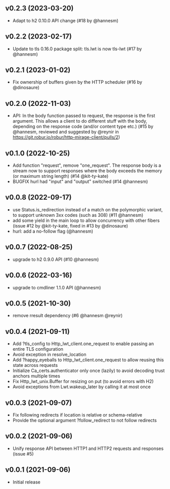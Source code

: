 ## v0.2.3 (2023-03-20)

* Adapt to h2 0.10.0 API change (#18 by @hannesm)

## v0.2.2 (2023-02-17)

* Update to tls 0.16.0 package split: tls.lwt is now tls-lwt (#17 by @hannesm)

## v0.2.1 (2023-01-02)

* Fix ownership of buffers given by the HTTP scheduler (#16 by @dinosaure)

## v0.2.0 (2022-11-03)

* API: In the body function passed to request, the response is the first
  argument. This allows a client to do different stuff with the body, depending
  on the response code (and/or content type etc.) (#15 by @hannesm, reviewed and
  suggested by @reynir in https://git.robur.io/robur/http-mirage-client/pulls/2)

## v0.1.0 (2022-10-25)

* Add function "request", remove "one_request". The response body is a stream
  now to support responses where the body exceeds the memory (or maximum string
  length) (#14 @kit-ty-kate)
* BUGFIX hurl had "input" and "output" switched (#14 @hannesm)

## v0.0.8 (2022-09-17)

* use Status.is_redirection instead of a match on the polymorphic variant, to
  support unknown 3xx codes (such as 308) (#11 @hannesm)
* add some yield in the main loop to allow concurrency with other fibers (issue
  #12 by @kit-ty-kate, fixed in #13 by @dinosaure)
* hurl: add a no-follow flag (@hannesm)

## v0.0.7 (2022-08-25)

* upgrade to h2 0.9.0 API (#10 @hannesm)

## v0.0.6 (2022-03-16)

* upgrade to cmdliner 1.1.0 API (@hannesm)

## v0.0.5 (2021-10-30)

* remove rresult dependency (#6 @hannesm @reynir)

## v0.0.4 (2021-09-11)

* Add ?tls_config to Http_lwt_client.one_request to enable passing an entire
  TLS configuration
* Avoid exception in resolve_location
* Add ?happy_eyeballs to Http_lwt_client.one_request to allow reusing this
  state across requests
* Initialize Ca_certs.authenticator only once (lazily) to avoid decoding
  trust anchors multiple times
* Fix Http_lwt_unix.Buffer for resizing on put (to avoid errors with H2)
* Avoid exceptions from Lwt.wakeup_later by calling it at most once

## v0.0.3 (2021-09-07)

* Fix following redirects if location is relative or schema-relative
* Provide the optional argument ?follow_redirect to not follow redirects

## v0.0.2 (2021-09-06)

* Unify response API between HTTP1 and HTTP2 requests and responses (issue #5)

## v0.0.1 (2021-09-06)

* Initial release
